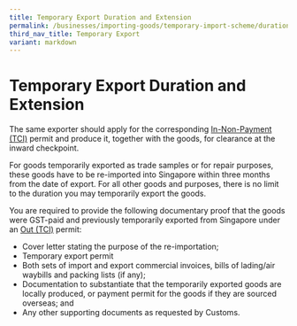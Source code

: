 ```yaml
---
title: Temporary Export Duration and Extension
permalink: /businesses/importing-goods/temporary-import-scheme/duration-and-extention-export/
third_nav_title: Temporary Export
variant: markdown
---
```

# Temporary Export Duration and Extension

The same exporter should apply for the corresponding [ In-Non-Payment (TCI)](https://www.customs.gov.sg/businesses/importing-goods/import-procedures/types-of-import-permits/) permit and produce it, together with the goods, for clearance at the inward checkpoint.

For goods temporarily exported as trade samples or for repair purposes, these goods have to be re-imported into Singapore within three months from the date of export. For all other goods and purposes, there is no limit to the duration you may temporarily export the goods.  

You are required to provide the following documentary proof that the goods were GST-paid and previously temporarily exported from Singapore under an [Out (TCI)](https://www.customs.gov.sg/businesses/exporting-goods/export-procedures/types-of-export-permits) permit:

-   Cover letter stating the purpose of the re-importation;
-   Temporary export permit
-   Both sets of import and export commercial invoices, bills of lading/air waybills and packing lists (if any);
-   Documentation to substantiate that the temporarily exported goods are locally produced, or payment permit for the goods if they are sourced overseas; and
-   Any other supporting documents as requested by Customs.